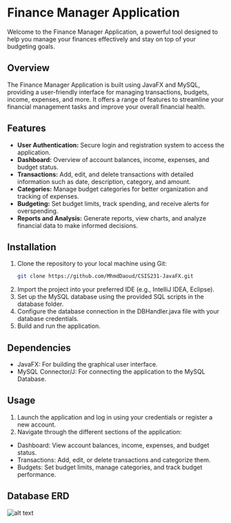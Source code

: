 # Finance Manager Application

Welcome to the Finance Manager Application, a powerful tool designed to help you manage your finances effectively and stay on top of your budgeting goals.

## Overview

The Finance Manager Application is built using JavaFX and MySQL, providing a user-friendly interface for managing transactions, budgets, income, expenses, and more. It offers a range of features to streamline your financial management tasks and improve your overall financial health.

## Features

- **User Authentication:** Secure login and registration system to access the application.
- **Dashboard:** Overview of account balances, income, expenses, and budget status.
- **Transactions:** Add, edit, and delete transactions with detailed information such as date, description, category, and amount.
- **Categories:** Manage budget categories for better organization and tracking of expenses.
- **Budgeting:** Set budget limits, track spending, and receive alerts for overspending.
- **Reports and Analysis:** Generate reports, view charts, and analyze financial data to make informed decisions.

## Installation

1. Clone the repository to your local machine using Git:
   ```bash
   git clone https://github.com/MhmdDaoud/CSIS231-JavaFX.git
2. Import the project into your preferred IDE (e.g., IntelliJ IDEA, Eclipse).
3. Set up the MySQL database using the provided SQL scripts in the database folder.
4. Configure the database connection in the DBHandler.java file with your database credentials.
5. Build and run the application.

## Dependencies

- JavaFX: For building the graphical user interface.
- MySQL Connector/J: For connecting the application to the MySQL Database.

## Usage

1. Launch the application and log in using your credentials or register a new account.
2. Navigate through the different sections of the application:
- Dashboard: View account balances, income, expenses, and budget status.
- Transactions: Add, edit, or delete transactions and categorize them.
- Budgets: Set budget limits, manage categories, and track budget performance.

## Database ERD

![alt text](image.png)